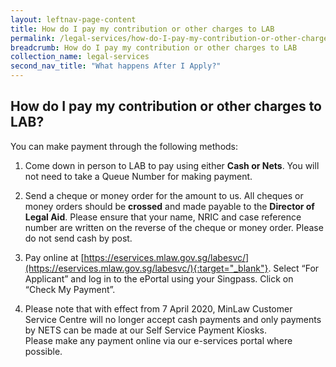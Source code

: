 ```yaml
---
layout: leftnav-page-content
title: How do I pay my contribution or other charges to LAB
permalink: /legal-services/how-do-I-pay-my-contribution-or-other-charges-to-LAB/
breadcrumb: How do I pay my contribution or other charges to LAB
collection_name: legal-services
second_nav_title: "What happens After I Apply?"
---
```


How do I pay my contribution or other charges to LAB?
---

You can make payment through the following methods:

1. Come down in person to LAB to pay using either **Cash or Nets**. You will not need to take a Queue Number for making payment.

2. Send a cheque or money order for the amount to us. All cheques or money orders should be **crossed** and made payable to the **Director of Legal Aid**. Please ensure that your name, NRIC and case reference number are written on the reverse of the cheque or money order.  Please do not send cash by post.

3. Pay online at [https://eservices.mlaw.gov.sg/labesvc/](https://eservices.mlaw.gov.sg/labesvc/){:target="_blank"}. Select “For Applicant” and log in to the ePortal using your Singpass. Click on “Check My Payment”.

4. Please note that with effect from 7 April 2020, MinLaw Customer Service Centre will no longer accept cash payments and only payments by NETS can be made at our Self Service Payment Kiosks. <br> Please make any payment online via our e-services portal where possible.

